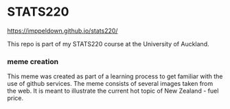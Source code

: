 # STATS220
https://imppeldown.github.io/stats220/

This repo is part of my STATS220 course at the University of Auckland.

### meme creation
This meme was created as part of a learning process to get familiar with the use of github services.
The meme consists of several images taken from the web.
It is meant to illustrate the current hot topic of New Zealand - fuel price.

